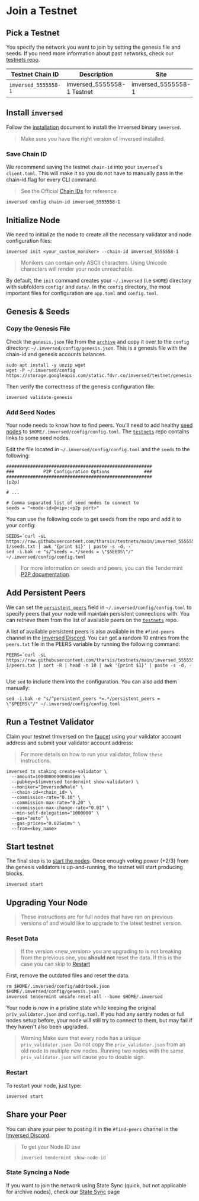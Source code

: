 # Join a Testnet

## Pick a Testnet
You specify the network you want to join by setting the genesis file and seeds. If you need more information about past networks, check our [testnets repo](https://github.com/imversed/testnets).

| Testnet Chain ID | Description | Site | Version | Status |
| --- | --- | --- | --- | --- |
| `imversed_5555558-1` | imversed_5555558-1 Testnet | imversed_5555558-1 | v3.11 | `Live` |


## Install `imversed`
Follow the [installation](https://docs.imversed.com/validators/quickstart/installation.html) document to install the Imversed binary `imversed`.

> Make sure you have the right version of imversed installed.

### Save Chain ID
We recommend saving the testnet `chain-id` into your `imversed`'s `client.toml`. This will make it so you do not have to manually pass in the chain-id flag for every CLI command.

> See the Official [Chain IDs](https://docs.imversed.com/users/technical_concepts/chain_id.html#official-chain-ids) for reference

```text
imversed config chain-id imversed_5555558-1
```

## Initialize Node

We need to initialize the node to create all the necessary validator and node configuration files:

```text
imversed init <your_custom_moniker> --chain-id imversed_5555558-1
```

> Monikers can contain only ASCII characters. Using Unicode characters will render your node unreachable.

By default, the `init` command creates your `~/.imversed` (i.e `$HOME`) directory with subfolders `config/` and `data/`. In the `config` directory, the most important files for configuration are `app.toml` and `config.toml`.

## Genesis & Seeds

### Copy the Genesis File

Check the `genesis.json` file from the [`archive`](https://archive.imversed.dev/imversed_5555558-1/genesis.json) and copy it over to the `config` directory: `~/.imversed/config/genesis.json`. This is a genesis file with the chain-id and genesis accounts balances.

```text
sudo apt install -y unzip wget
wget -P ~/.imversed/config https://storage.googleapis.com/static.fdvr.co/imversed/testnet/genesis.json
```
Then verify the correctness of the genesis configuration file:

```text
imversed validate-genesis
```

### Add Seed Nodes

Your node needs to know how to find peers. You'll need to add healthy [seed nodes](https://docs.tendermint.com/v0.34/tendermint-core/using-tendermint.html#seed) to `$HOME/.imversed/config/config.toml`. The [`testnets`](https://github.com/imversed/testnets) repo contains links to some seed nodes.

Edit the file located in `~/.imversed/config/config.toml` and the `seeds` to the following:

```text
#######################################################
###           P2P Configuration Options             ###
#######################################################
[p2p]

# ...

# Comma separated list of seed nodes to connect to
seeds = "<node-id>@<ip>:<p2p port>"
```

You can use the following code to get seeds from the repo and add it to your config:

```text
SEEDS=`curl -sL https://raw.githubusercontent.com/tharsis/testnets/main/imversed_5555558-1/seeds.txt | awk '{print $1}' | paste -s -d, -`
sed -i.bak -e "s/^seeds =.*/seeds = \"$SEEDS\"/" ~/.imversed/config/config.toml
```

> For more information on seeds and peers, you can the Tendermint [P2P documentation](https://docs.tendermint.com/master/spec/p2p/peer.html).

## Add Persistent Peers
We can set the [`persistent_peers`](https://docs.tendermint.com/v0.34/tendermint-core/using-tendermint.html#persistent-peer) field in `~/.imversed/config/config.toml` to specify peers that your node will maintain persistent connections with. You can retrieve them from the list of available peers on the [`testnets`](https://github.com/imversed/testnets) repo.

A list of available persistent peers is also available in the `#find-peers` channel in the [Imversed Discord](https://discord.gg/imversed). You can get a random 10 entries from the `peers.txt` file in the PEERS variable by running the following command:

```text
PEERS=`curl -sL https://raw.githubusercontent.com/tharsis/testnets/main/imversed_5555558-1/peers.txt | sort -R | head -n 10 | awk '{print $1}' | paste -s -d, -`
```
Use `sed` to include them into the configuration. You can also add them manually:

```text
sed -i.bak -e "s/^persistent_peers *=.*/persistent_peers = \"$PEERS\"/" ~/.imversed/config/config.toml
```

## Run a Testnet Validator
Claim your testnet tImversed on the [faucet](https://docs.imversed.com/developers/testnet/faucet.html) using your validator account address and submit your validator account address:

> For more details on how to run your validator, follow `these` instructions.

```text
imversed tx staking create-validator \
  --amount=1000000000000aimv \
  --pubkey=$(imversed tendermint show-validator) \
  --moniker="ImversedWhale" \
  --chain-id=<chain_id> \
  --commission-rate="0.10" \
  --commission-max-rate="0.20" \
  --commission-max-change-rate="0.01" \
  --min-self-delegation="1000000" \
  --gas="auto" \
  --gas-prices="0.025aimv" \
  --from=<key_name>
```

## Start testnet
The final step is to [start the nodes](https://docs.imversed.com/validators/quickstart/run_node.html#start-node). Once enough voting power (+2/3) from the genesis validators is up-and-running, the testnet will start producing blocks.

```text
imversed start
```

## Upgrading Your Node

> These instructions are for full nodes that have ran on previous versions of and would like to upgrade to the latest testnet version.

### Reset Data

> If the version <new_version> you are upgrading to is not breaking from the previous one, you **should not** reset the data. If this is the case you can skip to [Restart](https://docs.imversed.com/validators/testnet.html#restart)

First, remove the outdated files and reset the data.

```text
rm $HOME/.imversed/config/addrbook.json $HOME/.imversed/config/genesis.json
imversed tendermint unsafe-reset-all --home $HOME/.imversed
```
Your node is now in a pristine state while keeping the original `priv_validator.json` and `config.toml`. If you had any sentry nodes or full nodes setup before, your node will still try to connect to them, but may fail if they haven't also been upgraded.

> Warning
> Make sure that every node has a unique `priv_validator.json`. Do not copy the `priv_validator.json` from an old node to multiple new nodes. Running two nodes with the same `priv_validator.json` will cause you to double sign.

### Restart
To restart your node, just type:

```text
imversed start
```
## Share your Peer

You can share your peer to posting it in the `#find-peers` channel in the [Imversed Discord](https://discord.gg/imversed).

> To get your Node ID use
> ```text
> imversed tendermint show-node-id
> ```

### State Syncing a Node
If you want to join the network using State Sync (quick, but not applicable for archive nodes), check our [State Sync](https://docs.imversed.com/validators/setup/statesync.html) page


